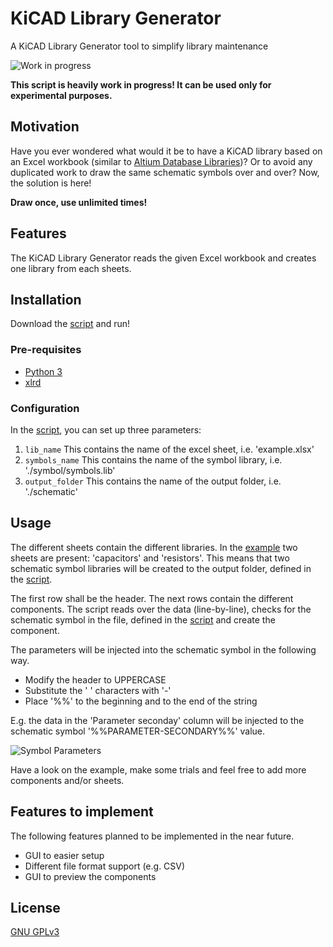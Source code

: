 # KiCAD Library Generator
A KiCAD Library Generator tool to simplify library maintenance

![Work in progress](https://img.shields.io/badge/Status-Work%20in%20progress-important)

**This script is heavily work in progress! It can be used only for experimental purposes.**

## Motivation

Have you ever wondered what would it be to have a KiCAD library based on an Excel workbook (similar to [Altium Database Libraries](https://www.altium.com/documentation/altium-designer/working-with-database-libraries-ad))? Or to avoid any duplicated work to draw the same schematic symbols over and over? Now, the solution is here!

**Draw once, use unlimited times!**

## Features

The KiCAD Library Generator reads the given Excel workbook and creates one library from each sheets.

## Installation

Download the [script](kicad-library-generator.py) and run!

### Pre-requisites

* [Python 3](https://www.python.org/)
* [xlrd](https://pypi.org/project/xlrd/)

### Configuration

In the [script](kicad-library-generator.py), you can set up three parameters:
1. `lib_name` This contains the name of the excel sheet, i.e. 'example.xlsx'
2. `symbols_name` This contains the name of the symbol library, i.e. './symbol/symbols.lib'
3. `output_folder` This contains the name of the output folder, i.e. './schematic'

## Usage

The different sheets contain the different libraries. In the [example](example.xlsx) two sheets are present: 'capacitors' and 'resistors'. This means that two schematic symbol libraries will be created to the output folder, defined in the [script](kicad-library-generator.py).

The first row shall be the header. The next rows contain the different components. The script reads over the data (line-by-line), checks for the schematic symbol in the file, defined in the [script](kicad-library-generator.py) and create the component.

The parameters will be injected into the schematic symbol in the following way.
* Modify the header to UPPERCASE
* Substitute the ' ' characters with '-'
* Place '%%' to the beginning and to the end of the string

E.g. the data in the 'Parameter seconday' column will be injected to the schematic symbol '%%PARAMETER-SECONDARY%%' value.

![Symbol Parameters](https://github.com/tamasfederer/kicad-library-generator/blob/main/doc/symbol-parameter.png?raw=true)

Have a look on the example, make some trials and feel free to add more components and/or sheets.

## Features to implement

The following features planned to be implemented in the near future.

* GUI to easier setup
* Different file format support (e.g. CSV)
* GUI to preview the components

## License
[GNU GPLv3](https://choosealicense.com/licenses/gpl-3.0/)